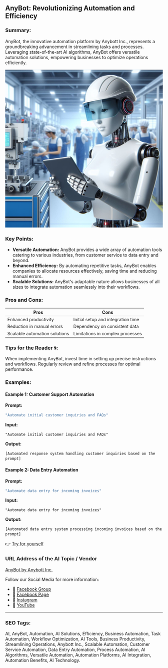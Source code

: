 ## AnyBot: Revolutionizing Automation and Efficiency

### Summary:
AnyBot, the innovative automation platform by Anybott Inc., represents a groundbreaking advancement in streamlining tasks and processes. Leveraging state-of-the-art AI algorithms, AnyBot offers versatile automation solutions, empowering businesses to optimize operations efficiently.

<img src="anybot.webp" alt="anybot">

### Key Points:
- **Versatile Automation:** AnyBot provides a wide array of automation tools catering to various industries, from customer service to data entry and beyond.
- **Enhanced Efficiency:** By automating repetitive tasks, AnyBot enables companies to allocate resources effectively, saving time and reducing manual errors.
- **Scalable Solutions:** AnyBot's adaptable nature allows businesses of all sizes to integrate automation seamlessly into their workflows.

### Pros and Cons:

| Pros                            | Cons                              |
|---------------------------------|-----------------------------------|
| Enhanced productivity           | Initial setup and integration time |
| Reduction in manual errors      | Dependency on consistent data     |
| Scalable automation solutions   | Limitations in complex processes  |

### Tips for the Reader 🌀:
When implementing AnyBot, invest time in setting up precise instructions and workflows. Regularly review and refine processes for optimal performance.

### Examples:

#### Example 1: Customer Support Automation
**Prompt:**
```dart
"Automate initial customer inquiries and FAQs"
```
**Input:**
```
"Automate initial customer inquiries and FAQs"
```
**Output:**
```
[Automated response system handling customer inquiries based on the prompt]
```

#### Example 2: Data Entry Automation
**Prompt:**
```dart
"Automate data entry for incoming invoices"
```
**Input:**
```
"Automate data entry for incoming invoices"
```
**Output:**
```
[Automated data entry system processing incoming invoices based on the prompt]
```

👉 <a href="https://www.anybott.com" target="_blank">Try for yourself</a>

### URL Address of the AI Topic / Vendor
<a href="https://www.anybott.com" target="_blank">AnyBot by Anybott Inc.</a>

Follow our Social Media for more information:
- 📘 <a href="https://www.facebook.com/groups/trionxai" target="_blank">Facebook Group</a>
- 📄 <a href="https://www.facebook.com/ai.trionxai" target="_blank">Facebook Page</a>
- 📸 <a href="https://www.instagram.com/trionxai/" target="_blank">Instagram</a>
- 🎥 <a href="https://www.youtube.com/@robotdocs/" target="_blank">YouTube</a>

<hr>

### SEO Tags:
AI, AnyBot, Automation, AI Solutions, Efficiency, Business Automation, Task Automation, Workflow Optimization, AI Tools, Business Productivity, Streamlining Operations, Anybott Inc., Scalable Automation, Customer Service Automation, Data Entry Automation, Process Automation, AI Algorithms, Versatile Automation, Automation Platforms, AI Integration, Automation Benefits, AI Technology.